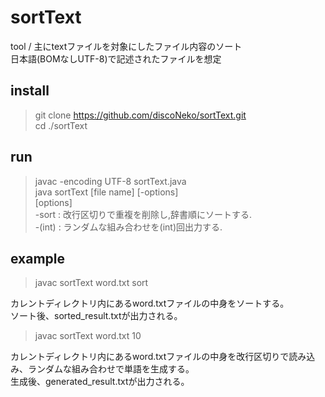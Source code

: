 # sortText
tool / 主にtextファイルを対象にしたファイル内容のソート  
日本語(BOMなしUTF-8)で記述されたファイルを想定  

## install
>git clone https://github.com/discoNeko/sortText.git  
cd ./sortText  
  
## run
>javac -encoding UTF-8 sortText.java  
java sortText [file name] [-options]  
[options]  
-sort : 改行区切りで重複を削除し,辞書順にソートする.  
-(int) : ランダムな組み合わせを(int)回出力する.  

## example
>javac sortText word.txt sort  
  
カレントディレクトリ内にあるword.txtファイルの中身をソートする。  
ソート後、sorted_result.txtが出力される。  
  
>javac sortText word.txt 10  
  
カレントディレクトリ内にあるword.txtファイルの中身を改行区切りで読み込み、ランダムな組み合わせで単語を生成する。  
生成後、generated_result.txtが出力される。  
